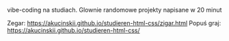 vibe-coding na studiach. Glownie randomowe projekty napisane w 20 minut

Zegar: https://akucinskii.github.io/studieren-html-css/zigar.html
Popuś graj: https://akucinskii.github.io/studieren-html-css/

